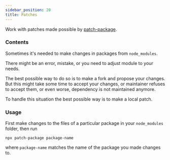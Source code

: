 ```yaml
---
sidebar_position: 20
title: Patches
---
```


Work with patches made possible by [patch-package](https://github.com/ds300/patch-package).

### Contents

Sometimes it's needed to make changes in packages from `node_modules`.

There might be an error, mistake, or you need to adjust module to your needs.

The best possible way to do so is to make a fork and propose your changes.
But this might take some time to accept your changes, or maintainer refuses to accept them,
or even worse, dependency is not maintained anymore.

To handle this situation the best possible way is to make a local patch.

### Usage

First make changes to the files of a particular package in your `node_modules` folder, then run

```shell
npx patch-package package-name
```

where `package-name` matches the name of the package you made changes to.



